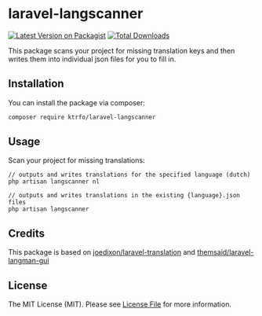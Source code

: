 # laravel-langscanner

[![Latest Version on Packagist](https://img.shields.io/packagist/v/ktrfo/laravel-langscanner.svg?style=flat-square)](https://packagist.org/packages/ktrfo/laravel-langscanner)
[![Total Downloads](https://img.shields.io/packagist/dt/ktrfo/laravel-langscanner.svg?style=flat-square)](https://packagist.org/packages/ktrfo/laravel-langscanner)

This package scans your project for missing translation keys and then writes them into individual json files for you to fill in.

## Installation

You can install the package via composer:

```bash
composer require ktrfo/laravel-langscanner
```

## Usage

Scan your project for missing translations:

```
// outputs and writes translations for the specified language (dutch)
php artisan langscanner nl

// outputs and writes translations in the existing {language}.json files
php artisan langscanner
```

## Credits

This package is based on [joedixon/laravel-translation](https://github.com/joedixon/laravel-translation) and [themsaid/laravel-langman-gui](https://github.com/themsaid/laravel-langman-gui)

## License

The MIT License (MIT). Please see [License File](LICENSE.md) for more information.
